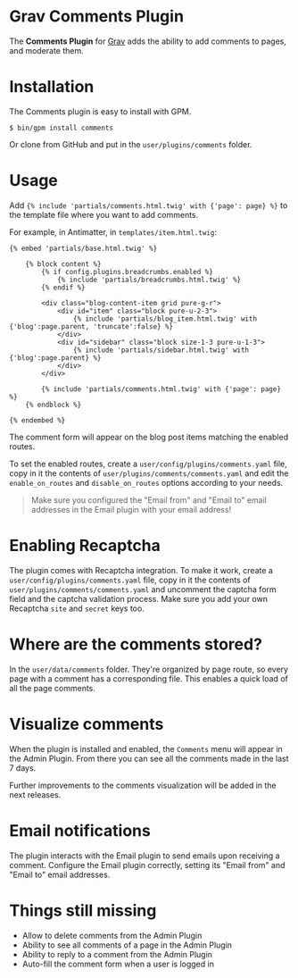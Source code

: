 # Grav Comments Plugin

The **Comments Plugin** for [Grav](http://github.com/getgrav/grav) adds the ability to add comments to pages, and moderate them.

# Installation

The Comments plugin is easy to install with GPM.

```
$ bin/gpm install comments
```

Or clone from GitHub and put in the `user/plugins/comments` folder.

# Usage

Add `{% include 'partials/comments.html.twig' with {'page': page} %}` to the template file where you want to add comments.

For example, in Antimatter, in `templates/item.html.twig`:

```twig
{% embed 'partials/base.html.twig' %}

    {% block content %}
        {% if config.plugins.breadcrumbs.enabled %}
            {% include 'partials/breadcrumbs.html.twig' %}
        {% endif %}

        <div class="blog-content-item grid pure-g-r">
            <div id="item" class="block pure-u-2-3">
                {% include 'partials/blog_item.html.twig' with {'blog':page.parent, 'truncate':false} %}
            </div>
            <div id="sidebar" class="block size-1-3 pure-u-1-3">
                {% include 'partials/sidebar.html.twig' with {'blog':page.parent} %}
            </div>
        </div>

        {% include 'partials/comments.html.twig' with {'page': page} %}
    {% endblock %}

{% endembed %}
```

The comment form will appear on the blog post items matching the enabled routes.

To set the enabled routes, create a `user/config/plugins/comments.yaml` file, copy in it the contents of `user/plugins/comments/comments.yaml` and edit the `enable_on_routes` and `disable_on_routes` options according to your needs.

> Make sure you configured the "Email from" and "Email to" email addresses in the Email plugin with your email address!

# Enabling Recaptcha

The plugin comes with Recaptcha integration. To make it work, create a `user/config/plugins/comments.yaml` file, copy in it the contents of `user/plugins/comments/comments.yaml` and uncomment the captcha form field and the captcha validation process.
Make sure you add your own Recaptcha `site` and `secret` keys too.

# Where are the comments stored?

In the `user/data/comments` folder. They're organized by page route, so every page with a comment has a corresponding file. This enables a quick load of all the page comments.

# Visualize comments

When the plugin is installed and enabled, the `Comments` menu will appear in the Admin Plugin. From there you can see all the comments made in the last 7 days.

Further improvements to the comments visualization will be added in the next releases.

# Email notifications

The plugin interacts with the Email plugin to send emails upon receiving a comment. Configure the Email plugin correctly, setting its "Email from" and "Email to" email addresses.

# Things still missing

- Allow to delete comments from the Admin Plugin
- Ability to see all comments of a page in the Admin Plugin
- Ability to reply to a comment from the Admin Plugin
- Auto-fill the comment form when a user is logged in
